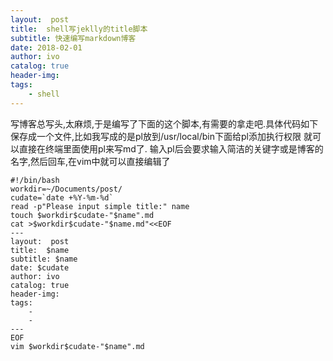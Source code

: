 ```yaml
---
layout:  post
title:  shell写jeklly的title脚本
subtitle: 快速编写markdown博客 
date: 2018-02-01
author: ivo
catalog: true
header-img:
tags:
    - shell
---
```

写博客总写头,太麻烦,于是编写了下面的这个脚本,有需要的拿走吧.具体代码如下
保存成一个文件,比如我写成的是pl放到/usr/local/bin下面给pl添加执行权限
就可以直接在终端里面使用pl来写md了.
输入pl后会要求输入简洁的关键字或是博客的名字,然后回车,在vim中就可以直接编辑了

```
#!/bin/bash
workdir=~/Documents/post/
cudate=`date +%Y-%m-%d`
read -p"Please input simple title:" name
touch $workdir$cudate-"$name".md
cat >$workdir$cudate-"$name.md"<<EOF
---
layout:  post
title:  $name
subtitle: $name 
date: $cudate
author: ivo
catalog: true
header-img:
tags:
    - 
    - 
---
EOF
vim $workdir$cudate-"$name".md
```
